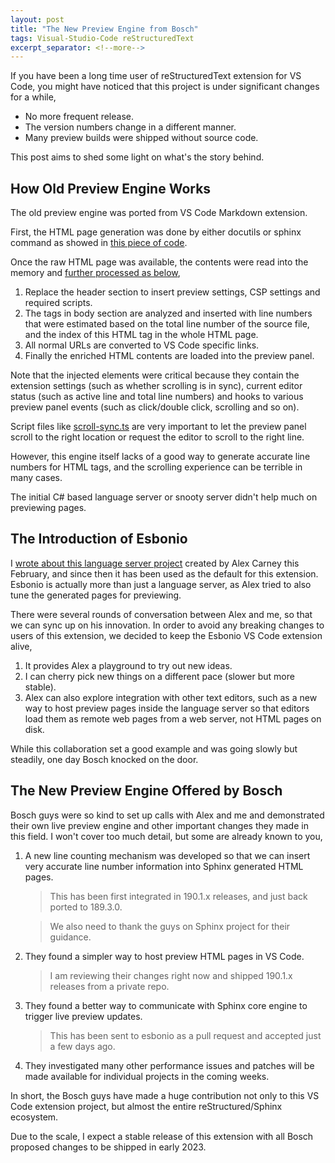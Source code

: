 ```yaml
---
layout: post
title: "The New Preview Engine from Bosch"
tags: Visual-Studio-Code reStructuredText
excerpt_separator: <!--more-->
---
```


If you have been a long time user of reStructuredText extension for VS Code, you might have noticed that this project is under significant changes for a while,

* No more frequent release.
* The version numbers change in a different manner.
* Many preview builds were shipped without source code.

This post aims to shed some light on what's the story behind.

<!--more-->
## How Old Preview Engine Works

The old preview engine was ported from VS Code Markdown extension.

First, the HTML page generation was done by either docutils or sphinx command as showed in [this piece of code](https://github.com/vscode-restructuredtext/vscode-restructuredtext/blob/189.3.0/src/preview/rstEngine.ts#L22).

Once the raw HTML page was available, the contents were read into the memory and [further processed as below](https://github.com/vscode-restructuredtext/vscode-restructuredtext/blob/189.3.0/src/preview/previewContentProvider.ts#L47),

1. Replace the header section to insert preview settings, CSP settings and required scripts.
1. The tags in body section are analyzed and inserted with line numbers that were estimated based on the total line number of the source file, and the index of this HTML tag in the whole HTML page.
1. All normal URLs are converted to VS Code specific links.
1. Finally the enriched HTML contents are loaded into the preview panel.

Note that the injected elements were critical because they contain the extension settings (such as whether scrolling is in sync), current editor status (such as active line and total line numbers) and hooks to various preview panel events (such as click/double click, scrolling and so on).

Script files like [scroll-sync.ts](https://github.com/vscode-restructuredtext/vscode-restructuredtext/blob/189.3.0/preview-src/scroll-sync.ts) are very important to let the preview panel scroll to the right location or request the editor to scroll to the right line.

However, this engine itself lacks of a good way to generate accurate line numbers for HTML tags, and the scrolling experience can be terrible in many cases.

The initial C# based language server or snooty server didn't help much on previewing pages.

## The Introduction of Esbonio
I [wrote about this language server project](/new-language-server-and-case-study/) created by Alex Carney this February, and since then it has been used as the default for this extension. Esbonio is actually more than just a language server, as Alex tried to also tune the generated pages for previewing.

There were several rounds of conversation between Alex and me, so that we can sync up on his innovation. In order to avoid any breaking changes to users of this extension, we decided to keep the Esbonio VS Code extension alive,

1. It provides Alex a playground to try out new ideas.
1. I can cherry pick new things on a different pace (slower but more stable).
1. Alex can also explore integration with other text editors, such as a new way to host preview pages inside the language server so that editors load them as remote web pages from a web server, not HTML pages on disk.

While this collaboration set a good example and was going slowly but steadily, one day Bosch knocked on the door.

## The New Preview Engine Offered by Bosch
Bosch guys were so kind to set up calls with Alex and me and demonstrated their own live preview engine and other important changes they made in this field. I won't cover too much detail, but some are already known to you,

1. A new line counting mechanism was developed so that we can insert very accurate line number information into Sphinx generated HTML pages.

   > This has been first integrated in 190.1.x releases, and just back ported to 189.3.0.

   > We also need to thank the guys on Sphinx project for their guidance.

1. They found a simpler way to host preview HTML pages in VS Code.

   > I am reviewing their changes right now and shipped 190.1.x releases from a private repo.

1. They found a better way to communicate with Sphinx core engine to trigger live preview updates.

   > This has been sent to esbonio as a pull request and accepted just a few days ago.

1. They investigated many other performance issues and patches will be made available for individual projects in the coming weeks.

In short, the Bosch guys have made a huge contribution not only to this VS Code extension project, but almost the entire reStructured/Sphinx ecosystem.

Due to the scale, I expect a stable release of this extension with all Bosch proposed changes to be shipped in early 2023.
